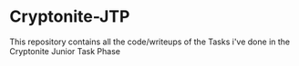 # Cryptonite-JTP

This repository contains all the code/writeups of the Tasks i've done in the Cryptonite Junior Task Phase

